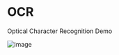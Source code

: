 # OCR
Optical Character Recognition Demo

![image](https://github.com/user-attachments/assets/614873bb-a8f1-4b8a-9a32-c2097cec7eab)
